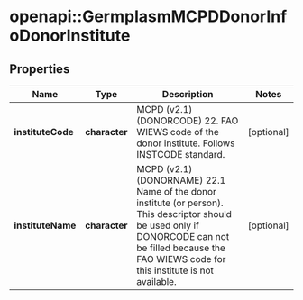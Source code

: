 # openapi::GermplasmMCPDDonorInfoDonorInstitute

## Properties
Name | Type | Description | Notes
------------ | ------------- | ------------- | -------------
**instituteCode** | **character** | MCPD (v2.1) (DONORCODE) 22. FAO WIEWS code of the donor institute. Follows INSTCODE standard. | [optional] 
**instituteName** | **character** | MCPD (v2.1) (DONORNAME) 22.1  Name of the donor institute (or person). This descriptor should be used only if DONORCODE can not be filled because the FAO WIEWS code for this institute is not available. | [optional] 


